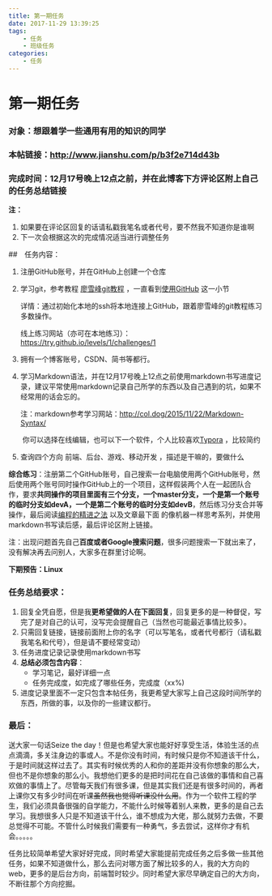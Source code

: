 ```yaml
---
title: 第一期任务
date: 2017-11-29 13:39:25
tags: 
	- 任务
	- 班级任务
categories: 
	- 任务
---
```


# 第一期任务

### 对象：想跟着学一些通用有用的知识的同学

### 本帖链接：http://www.jianshu.com/p/b3f2e714d43b

### 完成时间：12月17号晚上12点之前，并在此博客下方评论区附上自己的任务总结链接

**注：**

1. 如果要在评论区回复的话请私戳我笔名或者代号，要不然我不知道你是谁啊
2. 下一次会根据这次的完成情况适当进行调整任务

##　任务内容：

1. 注册GitHub账号，并在GitHub上创建一个仓库

2. 学习git，参考教程 [廖雪峰git教程](https://www.liaoxuefeng.com/wiki/0013739516305929606dd18361248578c67b8067c8c017b000) ，一直看到[使用GitHub](https://www.liaoxuefeng.com/wiki/0013739516305929606dd18361248578c67b8067c8c017b000/00137628548491051ccfaef0ccb470894c858999603fedf000) 这一小节

   详情：通过初始化本地的ssh将本地连接上GitHub，跟着廖雪峰的git教程练习多数操作。

   线上练习网站（亦可在本地练习）：https://try.github.io/levels/1/challenges/1

3. 拥有一个博客账号，CSDN、简书等都行。

4. 学习Markdown语法，并在12月17号晚上12点之前使用markdown书写进度记录，建议平常使用markdown记录自己所学的东西以及自己遇到的坑，如果不经常用的话会忘的。

   注：markdown参考学习网站：http://col.dog/2015/11/22/Markdown-Syntax/

   ​	你可以选择在线编辑，也可以下一个软件，个人比较喜欢[Typora](https://typora.io/) ，比较简约

5. 查询四个方向 前端、后台、游戏、移动开发 ，描述是干嘛的，要做什么

**综合练习**：注册第二个GitHub账号，自己搜索一台电脑使用两个GitHub账号，然后使用两个账号同时操作GitHub上的一个项目，这样假装两个人在一起团队合作，要求**共同操作的项目里面有三个分支，一个master分支，一个是第一个账号的临时分支如devA，一个是第二个账号的临时分支如devB**，然后练习分支合并等操作，最后阅读[编程的精进之法](https://www.zybuluo.com/jtong/note/504192) 以及文章最下面 的像机器一样思考系列，并使用markdown书写读后感，最后评论区附上链接。

注：出现问题首先自己**百度或者Google搜索问题**，很多问题搜索一下就出来了，没有解决再去问别人，大家多在群里讨论啊。

**下期预告：Linux**

### 任务总结要求：

1. 回复全凭自愿，但是我**更希望做的人在下面回复**，回复更多的是一种督促，写完了是对自己的认可，没写完会提醒自己（当然也可能最近事情比较多）。
2. 只需回复链接，链接前面附上你的名字（可以写笔名，或者代号都行（请私戳我笔名和代号），但是请不要经常变动）
3. 任务进度记录记录使用markdown书写
4. **总结必须包含内容**：
   + 学习笔记，最好详细一点
   + 任务完成度，如完成了哪些任务，完成度（xx%)
5. 进度记录里面不一定只包含本帖任务，我更希望大家写上自己这段时间所学的东西，所做的事，以及你的一些建议都行。

### 最后：

送大家一句话Seize the day！但是也希望大家也能好好享受生活，体验生活的点点滴滴，多关注身边的事或人。不是你没有时间，有时候只是你不知道该干什么，于是时间就这样过去了。其实有时候优秀的人和你的差距并没有你想象的那么大，但也不是你想象的那么小。我想他们更多的是把时间花在自己该做的事情和自己喜欢做的事情上了。尽管每天我们有很多课，但是其实我们还是有很多时间的，再者上课你又有多少时间在听课~~虽然我也觉得听课没什么用~~。作为一个软件工程的学生，我们必须具备很强的自学能力，不能什么时候等着别人来教，更多的是自己去学习。我想很多人只是不知道该干什么，谁不想成为大佬，那么就努力去做，不要总觉得不可能。不管什么时候我们需要有一种勇气，多去尝试，这样你才有机会。。。。。

任务比较简单希望大家好好完成，同时希望大家能提前完成任务之后多做一些其他任务，如果不知道做什么，那么去问对哪方面了解比较多的人，我的大方向的web，更多的是后台方向，前端暂时较少。同时希望大家尽早确定自己的大方向，不断往那个方向挖掘。
